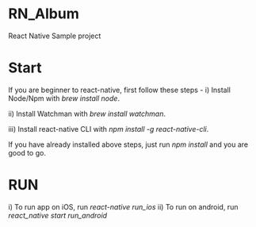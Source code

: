 # RN_Album
React Native Sample project

# Start 
If you are beginner to react-native, first follow these steps - 
i) Install Node/Npm with _brew install node_.

ii) Install Watchman with _brew install watchman_.

iii) Install react-native CLI with _npm install -g react-native-cli_.


If you have already installed above steps, just run _npm install_ and you are good to go.

# RUN
i) To run app on iOS, run _react-native run_ios_ 
ii) To run on android, run _react_native start run_android_


